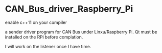 # CAN_Bus_driver_Raspberry_Pi

enable c++11 on your compiler

a sender driver program for CAN Bus under Linxu/Raspberry Pi. Qt must be installed on the RPi before complation.

I will work on the listener once I have time.
